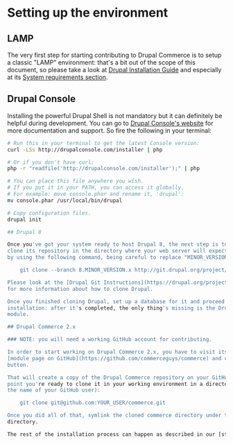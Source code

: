 # Setting up the environment

## LAMP

The very first step for starting contributing to Drupal Commerce is to setup a classic
"LAMP" environment: that's a bit out of the scope of this document, so please
take a look at [Drupal Installation Guide](https://drupal.org/documentation/install)
and especially at its [System requirements section](https://drupal.org/requirements).

## Drupal Console

Installing the powerful Drupal Shell is not mandatory but it can definitely be helpful during development. You can go to [Drupal Console's website](http://drupalconsole.com/) for more documentation and support.
So fire the following in your terminal:

```sh
# Run this in your terminal to get the latest Console version:
curl -LSs http://drupalconsole.com/installer | php

# Or if you don't have curl:
php -r "readfile('http://drupalconsole.com/installer');" | php

# You can place this file anywhere you wish.
# If you put it in your PATH, you can access it globally.
# For example: move console.phar and rename it, 'drupal':
mv console.phar /usr/local/bin/drupal

# Copy configuration files.
drupal init

## Drupal 8

Once you've got your system ready to host Drupal 8, the next step is to go and
clone its repository in the directory where your web server will expect it to be
by using the following command, being careful to replace "MINOR_VERSION" and "DESTINATION_DIRECTORY" as needed:

    git clone --branch 8.MINOR_VERSION.x http://git.drupal.org/project/drupal.git DESTINATION_DIRECTORY

Please look at the [Drupal Git Instructions](https://drupal.org/project/drupal/git-instructions)
for more information about how to clone Drupal.

Once you finished cloning Drupal, set up a database for it and proceed with the
installation: after it's completed, the only thing's missing is the Drupal Commerce
module.

## Drupal Commerce 2.x

### NOTE: you will need a working GitHub account for contributing.

In order to start working on Drupal Commerce 2.x, you have to visit its
[module page on GitHub](https://github.com/commerceguys/commerce) and click the **fork**
button.

That will create a copy of the Drupal Commerce repository on your GitHub account. At this
point you're ready to clone it in your working environment in a directory of your choice by using the following command (don't forget to replace YOUR_USER with
the name of your GitHub user):

    git clone git@github.com:YOUR_USER/commerce.git

Once you did all of that, symlink the cloned commerce directory under the Drupal's ``modules``
directory.

The rest of the installation process can happen as described in our [standard installation instructions](../install.md).
